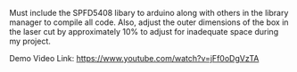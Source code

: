 Must include the SPFD5408 libary to arduino along with others in the library manager to compile all code.
Also, adjust the outer dimensions of the box in the laser cut by approximately 10% to adjust for inadequate space during my project.

Demo Video Link: https://www.youtube.com/watch?v=jFf0oDgVzTA
